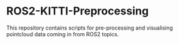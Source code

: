 # ROS2-KITTI-Preprocessing
This repository contains scripts for pre-processing and visualising pointcloud data coming in from ROS2 topics.
